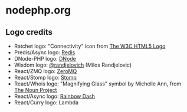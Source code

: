 # nodephp.org

## Logo credits

* Ratchet logo: "Connectivity" icon from [The W3C HTML5 Logo](http://www.w3.org/html/logo/)
* Predis/Async logo: [Redis](http://redis.io/topics/sponsors)
* DNode-PHP logo: [DNode](https://github.com/substack/dnode)
* Wisdom logo: [@randjelovich](https://twitter.com/randjelovich) (Milos Randjelovic)
* React/ZMQ logo: [ZeroMQ](http://www.zeromq.org/)
* React/Stomp logo: [Stomp](http://stomp.github.com/)
* React/Whois logo: "Magnifying Glass" symbol by Michelle Ann, from [The Noun Project](http://www.thenounproject.com/)
* React/Async logo: [Rainbow Dash](http://mlp.wikia.com/wiki/Rainbow_Dash)
* React/Curry logo: Lambda
